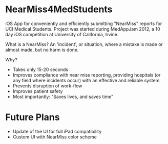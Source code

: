 NearMiss4MedStudents
====================
iOS App for conveniently and efficiently submitting "NearMiss" reports for UCI Medical Students. Project was
started during MedAppJam 2012, a 10 day iOS competition at University of California, Irvine.

What is a NearMiss?
An 'incident', or situation, where a mistake is made or almost made, but no harm is done.

Why?
* Takes only 15-20 seconds
* Improves compliance with near miss reporting, providing hospitals (or any field where incidents occur) with
  an effective and reliable system
* Prevents disruption of work-flow
* Improves patient safety
* Most importantly: "Saves lives, and saves time"

Future Plans
============
* Update of the UI for full iPad compatibility
* Custom UI with NearMiss color scheme

